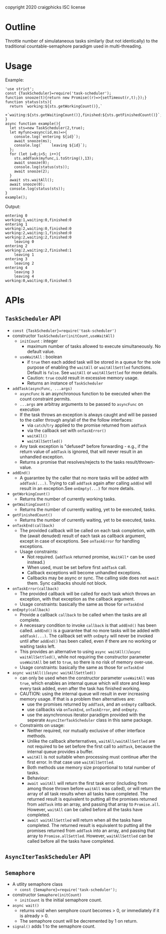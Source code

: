 copyright 2020 craigphicks ISC license

# Outline
Throttle number of simulataneous tasks similarly (but not 
identically) to the traditional countable-semaphore paradigm used 
in multi-threading.

# Usage 
Example:
```
'use strict';
const {TaskScheduler}=require('task-scheduler');
function snooze(t){return new Promise((r)=>{setTimeout(r,t);});}
function status(sts){
  return `working:${sts.getWorkingCount()},`
  +`waiting:${sts.getWaitingCount()},finished:${sts.getFinishedCount()}`;
}
async function example(){
  let sts=new TaskScheduler(2,true);
  let myfunc=async(id,ms)=>{
    console.log(`entering ${id}`);
    await snooze(ms);
    console.log(`    leaving ${id}`);
  };
  for (let i=0;i<5; i++){
    sts.addTask(myfunc,i.toString(),13);
    await snooze(0);
    console.log(status(sts));
    await snooze(2);
  }
  await sts.waitAll();
  await snooze(0);
  console.log(status(sts));
}
example();
```
Output:
```
entering 0
working:1,waiting:0,finished:0
entering 1
working:2,waiting:0,finished:0
working:2,waiting:1,finished:0
working:2,waiting:2,finished:0
    leaving 0
entering 2
working:2,waiting:2,finished:1
    leaving 1
entering 3
    leaving 2
entering 4
    leaving 3
    leaving 4
working:0,waiting:0,finished:5
```

# APIs

## `TaskScheduler` API
  - `const {TaskScheduler}=require('task-scheduler')`
  - constructor `TaskScheduler(initCount,useWaitAll)`
    - `initCount` : integer 
      - maximum number of tasks allowed to execute simultaneously. No default value.
    - `useWaitAll` : boolean 
      - if `true` then each added task will be stored in a queue for the sole purpose of enabling the `waitAll` or `waitAllSettled` functions. Default is `false`.  See `waitAll` or `waitAllSettled` for more details.
      - Caution: `true` could result in excessive memory usage.  
      - Returns an instance of `TaskScheduler`
  - `addTask(asyncFunc, ...args)`
    - `asyncFunc` is an asynchronous function to be executed when the count constraint permits.
    - `...args` are arbitray arguments to be passed to `asyncFunc` on execution
    - If the task throws an exception is always caught and will be passed to the caller through any/all of the the follow interfaces:
      - via `catch`/`try` applied to the promise returned from `addTask`
      - via the callback set with `onTaskError()` 
      - `waitAll()`
      - `waitAllSettled()`
    - Any task exception is "defused* before forwarding - e.g., if the return value of `addTask` is ignored, that will never result in an unhandled exception. 
    - Returns a promise that resolves/rejects to the tasks result/thrown-value.
  - `addEnd()`
    - A guarantee by the caller that no more tasks will be added with `addTask(...)`.  Trying to call `addTask` again after calling `addEnd` will result in an exception.See `onEmpty(...)` for more details.
  - `getWorkingCount()`
    - Returns the number of currently working tasks.
  - `getWaitingCount()`
    - Returns the number of currently waiting, yet to be executed, tasks.
  - `getFinishedCount()`
    - Returns the number of currently waiting, yet to be executed, tasks.
  - `onTaskEnd(callback)`
    - The provided callback will be called on each task completion, with the (await denuded) result of each task as callback argument, except in case of exceptions. See `onTaskError` for handling exceptions.
    - Usage constraints:
      - Not required. (`addTask` returned promise, `WaitAll*` can be used instead.) 
      - When used, must be set before first `addTask` call.
      - Callback exceptions will become unhandled exceptions.
      - Callbacks may be async or sync. The calling side does not `await` them.  Sync callbacks should not block.  
  - `onTaskError(callback)`
    - The provided callback will be called for each task which throws an exception, with that exception as the callback argument.
    - Usage constraints: basically the same as those for `onTaskEnd`  
  - `onEmpty(callback)`
    - Provide a callback `callback` to be called when the tasks are all complete.
    - A necessary condition to invoke `callback` is that `addEnd()` has been called. `addEnd()` is a guarantee that no more tasks will be added with `addTask(...)`. The callback set with `onEmpty` will never be invoked until after `addEnd()` has been called, even if there are no working or waiting tasks left.
    - This provides an alternative to using `async waitAll()`/`async waitAllSettled()`, while not requiring the constructor parameter `useWaitAll` be set to `true`, so there is no risk of memory over-use.  
    - Usage constraints: basically the same as those for `onTaskEnd`  
  - `async waitAll()`/`async waitAllSettled()`
    - can only be used when the constructor parameter `useWaitAll` was `true`, which enables an internal queue which will store and keep every task added, even after the task has finished working.
    - CAUTION: using the internal queue will result in ever increasing memory usage.  If that is a problem then alternatives are:
      - use the promises returned by `addTask`, and an `onEmpty` callback.
      - use callbacks via `onTaskEnd`, `onTaskError`, and `onEmpty`.
      - use the asynchronous iterator paradigm provided with the seperate `AsyncIterTaskScheduler` class in this same package.
    - Constraints on usage:
      - Neither required, nor mutually exclusive of other interface methods.
      - Unlike the callback alterternatives, `waitAll/waitAllSettled` are not required to be set before the first call to `addTask`, because the internal queue provides a buffer.
      - `waitAll` is not suitable when processing must continue after the first error.  In that case use `waitAllSettled`.
      - Both methods use memory size proportional to total number of tasks.
      - Behaviour:
      - `await waitAll` will return the first task error (including from among those thrown before `waitAll` was called), or will return the array of all task results when all tasks have completed.  The returned result is equivalent to putting all the promises returned from `addTask` into an array, and passing that array to `Promise.all`.  However, `waitAll` can be called before all the tasks have completed. 
      - `await waitAllSettled` will return when all the tasks have completed. The returned result is equivalent to putting all the promises returned from `addTask` into an array, and passing that array to `Promise.allSettled`.  However, `waitAllSettled` can be called before all the tasks have completed.

## `AsyncIterTaskScheduler` API


## `Semaphore` 
  - A utlity semaphore class 
     - `const {Semaphore}=require('task-scheduler');`
  - constructor `Semaphore(initCount)`
     - `initCount` is the initial semaphore count.
  - `async wait()` 
     - returns void when semphore count becomes > 0, or immediately if it is already > 0.
     - The semaphore count will be decremented by 1 on return. 
  - `signal()` adds 1 to the semaphore count. 

